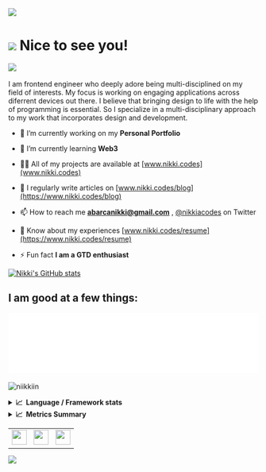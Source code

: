 <!-- # [![Nikki's Header](https://raw.githubusercontent.com/niikkiin/niikkiin/main/assets/header-svg.png)](https://www.nikkiabarca.me) -->


<img src="https://capsule-render.vercel.app/api?type=waving&color=0:FD4897,50:E8BACE,100:FD4897&height=200&width=100%&section=header&text=Hi,%20I%27m%20Nikki&animation=fadeIn&fontColor=040F16&fontSize=40&desc=Frontend%20Engineer&descAlignY=48&fontAlignY=30"/>

# <img src="https://emojis.slackmojis.com/emojis/images/1531849430/4246/blob-sunglasses.gif?1531849430" width="30"/> Nice to see you!
![](https://komarev.com/ghpvc/?username=niikkiin&color=E8BACE&label=My+visitors)


I am frontend engineer who deeply adore being multi-disciplined on my field of interests. My focus is working on engaging applications across diferrent devices out there. I believe that bringing design to life with the help of programming is essential. So I specialize in a multi-disciplinary approach to my work that incorporates design and development.

- 🔭 I’m currently working on my **Personal Portfolio**

- 🌱 I’m currently learning **Web3**

- 👨‍💻 All of my projects are available at [www.nikki.codes](www.nikki.codes)

- 📝 I regularly write articles on [www.nikki.codes/blog](https://www.nikki.codes/blog)

- 📫 How to reach me **abarcanikki@gmail.com** , [@nikkiacodes](https://twitter.com/nikkiacodes) on Twitter

- 📄 Know about my experiences [www.nikki.codes/resume](https://www.nikki.codes/resume)

- ⚡ Fun fact **I am a GTD enthusiast**

[![Nikki's GitHub stats](https://github-readme-stats.vercel.app/api?username=niikkiin&count_private=true&show_icons=true&title_color=E8BACE&bg_color=040F16&text_color=FBFBFF&icon_color=E8BACE&include_all_commits=true&custom_title=Nikki%27s%20Github%20Stats)](https://github.com/niikkiin/)


## I am good at a few things:
<img src="https://raw.githubusercontent.com/niikkiin/niikkiin/main/assets/tags.svg" width="auto" height="auto">

<p><img align="center" src="https://github-readme-streak-stats.herokuapp.com/?user=niikkiin&" alt="niikkiin" /></p>

<details>
  <summary><b>📈&nbsp;&nbsp;Language&nbsp;/&nbsp;Framework stats</b></summary>
  <br/>
  <a href='https://profile.codersrank.io/user/niikkiin/'>
  <img src='https://cr-skills-chart-widget.azurewebsites.net/api/api?username=niikkiin'>
  </a>

</details>

<details>
  <summary><b>📈&nbsp;&nbsp;Metrics Summary</b></summary>
  <br/>
 
![Metrics](https://metrics.lecoq.io/niikkiin?template=classic&isocalendar=1&languages=1&stars=1&gists=1&lines=1&notable=1&projects=1&activity=1&achievements=1&wakatime=1&isocalendar.duration=half-year&languages.limit=8&languages.sections=most-used&languages.colors=github&languages.threshold=0%25&languages.indepth=false&languages.categories=markup%2C%20programming&languages.recent.categories=markup%2C%20programming&languages.recent.load=300&languages.recent.days=14&stars.limit=4&projects.limit=4&projects.descriptions=false&activity.limit=5&activity.load=300&activity.days=14&activity.filter=all&activity.visibility=all&activity.timestamps=false&achievements.threshold=C&achievements.secrets=true&achievements.display=detailed&achievements.limit=0&notable.repositories=false&wakatime.days=7&wakatime.sections=time%2C%20projects%2C%20projects-graphs%2C%20languages%2C%20languages-graphs%2C%20editors%2C%20os&wakatime.limit=5&wakatime.url=https%3A%2F%2Fwakatime.com&wakatime.user=current&config.timezone=Asia%2FManila)
  
  </a>

</details>

<table>
  <tr>
    <td valign="top">
      <a href="https://www.facebook.com/nikkiamyam/" target="_blank">
        <img width="30" height="30" src="https://github.com/niikkiin/niikkiin/blob/main/assets/facebook-icon.png?raw=true"/>
      </a>
    </td>
    <td valign="top">
      <a href="https://www.linkedin.com/in/nikkiabarca" target="_blank">
        <img width="30" height="30" src="https://github.com/niikkiin/niikkiin/blob/main/assets/linkedin-icon.png?raw=true"/>
      </a>
    </td>
    <td valign="top">
      <a href="https://github.com/niikkiin" target="_blank">
        <img width="30" height="30" src="https://github.com/niikkiin/niikkiin/blob/main/assets/github-icon.png?raw=true"/>
      </a>
    </td>
  </tr>
</table>

<img src="https://capsule-render.vercel.app/api?type=waving&color=0:FD4897,50:E8BACE,100:FD4897&height=100&section=footer"/>

